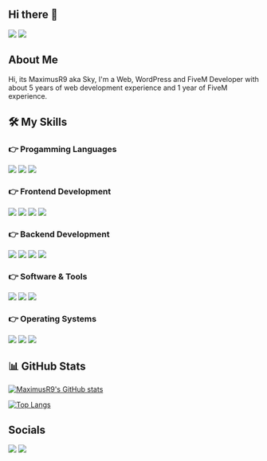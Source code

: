 ## Hi there 👋
![](https://komarev.com/ghpvc/?username=MaximusR9&label=Views) <a href="https://discord.gg/7PjCmxgcrP"><img src="https://img.shields.io/badge/-Discord-7289DA?style=flat&logo=Discord&logoColor=white"/></a>

## About Me
Hi, its MaximusR9 aka Sky, I'm a Web, WordPress and FiveM Developer with about 5 years of web development experience and 1 year of FiveM experience.

## 🛠️ My Skills

### 👉 Progamming Languages
![](https://img.shields.io/badge/-C-323232?style=flat&logo=c)
![](https://img.shields.io/badge/-JavaScript-323232?style=flat&logo=javascript)
![](https://img.shields.io/badge/-Python-323232?style=flat&logo=python)

### 👉 Frontend Development
![](https://img.shields.io/badge/-HTML5-323232?style=flat&logo=html5)
![](https://img.shields.io/badge/-CSS-323232?style=flat&logo=css3)
![](https://img.shields.io/badge/-Bootstrap-323232?style=flat&logo=bootstrap)
![](https://img.shields.io/badge/-WordPress-323232?style=flat&logo=wordpress)

### 👉 Backend Development
![](https://img.shields.io/badge/-MySQL-323232?style=flat&logo=mysql)
![](https://img.shields.io/badge/-PHP-323232?style=flat&logo=php)
![](https://img.shields.io/badge/-Lua-323232?style=flat&logo=lua)
![](https://img.shields.io/badge/-Pawn-323232?style=flat&logo=pawn)

### 👉 Software & Tools
![](https://img.shields.io/badge/-Git-323232?style=flat&logo=git)
![](https://img.shields.io/badge/-GitHub-323232?style=flat&logo=github)
![](https://img.shields.io/badge/-Markdown-323232?style=flat&logo=markdown)

### 👉 Operating Systems
![](https://img.shields.io/badge/-Windows-323232?style=flat&logo=windows)
![](https://img.shields.io/badge/-Linux-323232?style=flat&logo=linux)
![](https://img.shields.io/badge/-Ubuntu-323232?style=flat&logo=ubuntu)

## 📊 GitHub Stats
[![MaximusR9's GitHub stats](https://github-readme-stats.vercel.app/api?username=MaximusR9&count_private=true&show_icons=true)](https://github.com/anuraghazra/github-readme-stats)

[![Top Langs](https://github-readme-stats.vercel.app/api/top-langs/?username=MaximusR9&layout=compact&hide=pawn&langs_count=10)](https://github.com/anuraghazra/github-readme-stats)

## Socials
<a href="https://discord.gg/7PjCmxgcrP"><img src="https://img.shields.io/badge/-Discord-7289DA?style=flat&logo=Discord&logoColor=white"/></a>
<a href="https://twitter.com/Maxymus90"><img src="https://img.shields.io/badge/-Twitter-1DA1F2?style=flat&logo=Twitter&logoColor=white"/></a>
